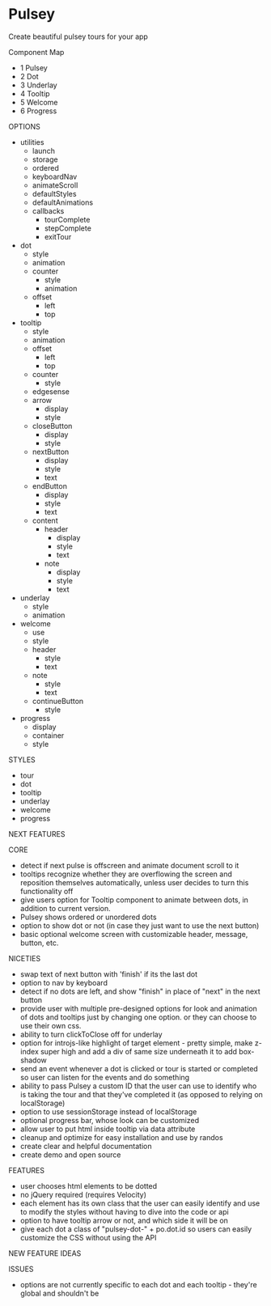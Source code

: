# Pulsey
Create beautiful pulsey tours for your app

Component Map
- 1 Pulsey
- 2 Dot
- 3 Underlay
- 4 Tooltip
- 5 Welcome
- 6 Progress

OPTIONS
- utilities
  - launch
  - storage
  - ordered
  - keyboardNav
  - animateScroll
  - defaultStyles
  - defaultAnimations
  - callbacks
    - tourComplete
    - stepComplete
    - exitTour  
- dot
  - style
  - animation
  - counter
    - style
    - animation
  - offset
    - left
    - top
- tooltip
  - style
  - animation
  - offset
    - left
    - top
  - counter
    - style
  - edgesense
  - arrow
    - display
    - style
  - closeButton
    - display
    - style
  - nextButton
    - display
    - style
    - text
  - endButton
    - display
    - style
    - text
  - content
    - header
      - display
      - style
      - text
    - note
      - display
      - style
      - text
- underlay
  - style
  - animation
- welcome
  - use
  - style
  - header
    - style
    - text
  - note
    - style
    - text
  - continueButton
    - style
- progress
  - display
  - container
  - style

STYLES
- tour
- dot
- tooltip
- underlay
- welcome
- progress

NEXT FEATURES

CORE
- detect if next pulse is offscreen and animate document scroll to it
- tooltips recognize whether they are overflowing the screen and reposition themselves automatically, unless user decides to turn this functionality off
- give users option for Tooltip component to animate between dots, in addition to current version.
- Pulsey shows ordered or unordered dots
- option to show dot or not (in case they just want to use the next button)
- basic optional welcome screen with customizable header, message, button, etc.

NICETIES
- swap text of next button with 'finish' if its the last dot
- option to nav by keyboard
- detect if no dots are left, and show "finish" in place of "next" in the next button
- provide user with multiple pre-designed options for look and animation of dots and tooltips just by changing one option.  or they can choose to use their own css.
- ability to turn clickToClose off for underlay
- option for introjs-like highlight of target element - pretty simple, make z-index super high and add a div of same size underneath it to add box-shadow
- send an event whenever a dot is clicked or tour is started or completed so user can listen for the events and do something
- ability to pass Pulsey a custom ID that the user can use to identify who is taking the tour and that they've completed it (as opposed to relying on localStorage)
- option to use sessionStorage instead of localStorage
- optional progress bar, whose look can be customized
- allow user to put html inside tooltip via data attribute
- cleanup and optimize for easy installation and use by randos
- create clear and helpful documentation
- create demo and open source

FEATURES
- user chooses html elements to be dotted
- no jQuery required (requires Velocity)
- each element has its own class that the user can easily identify and use to modify the styles without having to dive into the code or api
- option to have tooltip arrow or not, and which side it will be on
- give each dot a class of "pulsey-dot-" + po.dot.id so users can easily customize the CSS without using the API

NEW FEATURE IDEAS

ISSUES
- options are not currently specific to each dot and each tooltip - they're global and shouldn't be
